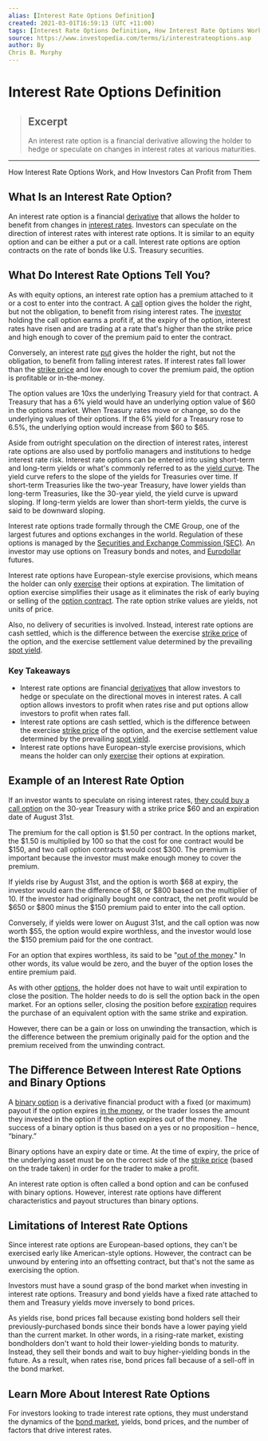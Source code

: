 ```yaml
---
alias: [Interest Rate Options Definition]
created: 2021-03-01T16:59:13 (UTC +11:00)
tags: [Interest Rate Options Definition, How Interest Rate Options Work, and How Investors Can Profit from Them]
source: https://www.investopedia.com/terms/i/interestrateoptions.asp
author: By
Chris B. Murphy
---
```


# Interest Rate Options Definition

> ## Excerpt
> An interest rate option is a financial derivative allowing the holder to hedge or speculate on changes in interest rates at various maturities.

---

How Interest Rate Options Work, and How Investors Can Profit from Them
## What Is an Interest Rate Option?

An interest rate option is a financial [derivative](https://www.investopedia.com/terms/d/derivative.asp) that allows the holder to benefit from changes in [interest rates](https://www.investopedia.com/articles/trading/12/using-trading-indicators-effectively.asp). Investors can speculate on the direction of interest rates with interest rate options. It is similar to an equity option and can be either a put or a call. Interest rate options are option contracts on the rate of bonds like U.S. Treasury securities.

## What Do Interest Rate Options Tell You?

As with equity options, an interest rate option has a premium attached to it or a cost to enter into the contract. A [call](https://www.investopedia.com/terms/c/calloption.asp) option gives the holder the right, but not the obligation, to benefit from rising interest rates. The [investor](https://www.investopedia.com/terms/i/investor.asp) holding the call option earns a profit if, at the expiry of the option, interest rates have risen and are trading at a rate that's higher than the strike price and high enough to cover of the premium paid to enter the contract.

Conversely, an interest rate [put](https://www.investopedia.com/terms/p/putoption.asp) gives the holder the right, but not the obligation, to benefit from falling interest rates. If interest rates fall lower than the [strike price](https://www.investopedia.com/terms/s/strikeprice.asp) and low enough to cover the premium paid, the option is profitable or in-the-money.

The option values are 10xs the underlying Treasury yield for that contract. A Treasury that has a 6% yield would have an underlying option value of $60 in the options market. When Treasury rates move or change, so do the underlying values of their options. If the 6% yield for a Treasury rose to 6.5%, the underlying option would increase from $60 to $65.

Aside from outright speculation on the direction of interest rates, interest rate options are also used by portfolio managers and institutions to hedge interest rate risk. Interest rate options can be entered into using short-term and long-term yields or what's commonly referred to as the [yield curve](https://www.investopedia.com/terms/y/yieldcurve.asp). The yield curve refers to the slope of the yields for Treasuries over time. If short-term Treasuries like the two-year Treasury, have lower yields than long-term Treasuries, like the 30-year yield, the yield curve is upward sloping. If long-term yields are lower than short-term yields, the curve is said to be downward sloping.

Interest rate options trade formally through the CME Group, one of the largest futures and options exchanges in the world. Regulation of these options is managed by the [Securities and Exchange Commission (SEC)](https://www.investopedia.com/terms/s/sec.asp). An investor may use options on Treasury bonds and notes, and [Eurodollar](https://www.investopedia.com/terms/e/eurodollar.asp) futures.

Interest rate options have European-style exercise provisions, which means the holder can only [exercise](https://www.investopedia.com/terms/e/exercise.asp) their options at expiration. The limitation of option exercise simplifies their usage as it eliminates the risk of early buying or selling of the [option contract](https://www.investopedia.com/terms/o/optionscontract.asp). The rate option strike values are yields, not units of price.

Also, no delivery of securities is involved. Instead, interest rate options are cash settled, which is the difference between the exercise [strike price](https://www.investopedia.com/terms/s/strikeprice.asp) of the option, and the exercise settlement value determined by the prevailing [spot yield](https://www.investopedia.com/terms/s/spot_rate_yield_curve.asp).

### Key Takeaways

-   Interest rate options are financial [derivatives](https://www.investopedia.com/terms/d/derivative.asp) that allow investors to hedge or speculate on the directional moves in interest rates. A call option allows investors to profit when rates rise and put options allow investors to profit when rates fall.
-   Interest rate options are cash settled, which is the difference between the exercise [strike price](https://www.investopedia.com/terms/s/strikeprice.asp) of the option, and the exercise settlement value determined by the prevailing [spot yield](https://www.investopedia.com/terms/s/spot_rate_yield_curve.asp).
-   Interest rate options have European-style exercise provisions, which means the holder can only [exercise](https://www.investopedia.com/terms/e/exercise.asp) their options at expiration.

## Example of an Interest Rate Option

If an investor wants to speculate on rising interest rates, [they could buy a call option](https://www.investopedia.com/terms/i/interest_rate_call_option.asp) on the 30-year Treasury with a strike price $60 and an expiration date of August 31st.

The premium for the call option is $1.50 per contract. In the options market, the $1.50 is multiplied by 100 so that the cost for one contract would be $150, and two call option contracts would cost $300. The premium is important because the investor must make enough money to cover the premium.

If yields rise by August 31st, and the option is worth $68 at expiry, the investor would earn the difference of $8, or $800 based on the multiplier of 10. If the investor had originally bought one contract, the net profit would be $650 or $800 minus the $150 premium paid to enter into the call option.

Conversely, if yields were lower on August 31st, and the call option was now worth $55, the option would expire worthless, and the investor would lose the $150 premium paid for the one contract.

For an option that expires worthless, its said to be "[out of the money](https://www.investopedia.com/terms/o/outofthemoney.asp)." In other words, its value would be zero, and the buyer of the option loses the entire premium paid.

As with other [options](https://www.investopedia.com/terms/o/option.asp), the holder does not have to wait until expiration to close the position. The holder needs to do is sell the option back in the open market. For an options seller, closing the position before [expiration](https://www.investopedia.com/terms/e/expirationdate.asp) requires the purchase of an equivalent option with the same strike and expiration.

However, there can be a gain or loss on unwinding the transaction, which is the difference between the premium originally paid for the option and the premium received from the unwinding contract.

## The Difference Between Interest Rate Options and Binary Options

A [binary option](https://www.investopedia.com/terms/b/binary-option.asp) is a derivative financial product with a fixed (or maximum) payout if the option expires [in the money](https://www.investopedia.com/terms/i/inthemoney.asp), or the trader losses the amount they invested in the option if the option expires out of the money. The success of a binary option is thus based on a yes or no proposition – hence, “binary.”

Binary options have an expiry date or time. At the time of expiry, the price of the underlying asset must be on the correct side of the [strike price](https://www.investopedia.com/terms/s/strikeprice.asp) (based on the trade taken) in order for the trader to make a profit.

An interest rate option is often called a bond option and can be confused with binary options. However, interest rate options have different characteristics and payout structures than binary options.

## Limitations of Interest Rate Options

Since interest rate options are European-based options, they can't be exercised early like American-style options. However, the contract can be unwound by entering into an offsetting contract, but that's not the same as exercising the option.

Investors must have a sound grasp of the bond market when investing in interest rate options. Treasury and bond yields have a fixed rate attached to them and Treasury yields move inversely to bond prices.

As yields rise, bond prices fall because existing bond holders sell their previously-purchased bonds since their bonds have a lower paying yield than the current market. In other words, in a rising-rate market, existing bondholders don't want to hold their lower-yielding bonds to maturity. Instead, they sell their bonds and wait to buy higher-yielding bonds in the future. As a result, when rates rise, bond prices fall because of a sell-off in the bond market.

## Learn More About Interest Rate Options

For investors looking to trade interest rate options, they must understand the dynamics of the [bond market](https://www.investopedia.com/the-bond-market-is-waving-a-big-red-flag-for-stock-investors-4586525), yields, bond prices, and the number of factors that drive interest rates.
